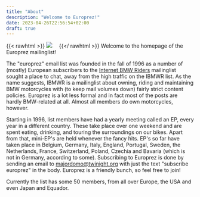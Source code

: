 ```yaml
---
title: "About"
description: "Welcome to Europrez!"
date: 2023-04-26T22:56:54+02:00
draft: true
---
```

{{< rawhtml >}}
<img src="/images/switzer1.jpg" class="img-responsive pull-left gap-right" style="padding-right: 1em;" />
{{</ rawhtml >}}
Welcome to the homepage of the Europrez mailinglist!

The "europrez" email list was founded in the fall of 1996 as a number of (mostly) European subscribers to the [Internet BMW Riders](http://www.ibmwr.org) mailinglist sought a place to chat, away from the high traffic on the IBMWR list. As the name suggests, IBMWR is a mailinglist about owning, riding and maintaining BMW motorcycles with (to keep mail volumes down) fairly strict content policies. Europrez is a lot less formal and in fact most of the posts are hardly BMW-related at all. Almost all members do own motorcycles, however.

Starting in 1996, list members have had a yearly meeting called an EP, every year in a different country. These take place over one weekend and are spent eating, drinking, and touring the surroundings on our bikes. Apart from that, mini-EP's are held whenever the fancy hits. EP's so far have taken place in Belgium, Germany, Italy, England, Portugal, Sweden, the Netherlands, France, Switzerland, Poland, Czechia and Bavaria (which is not in Germany, according to some).
Subscribing to Europrez is done by sending an email to majordomo@twinight.org with just the text "subscribe europrez" in the body. Europrez is a friendly bunch, so feel free to join!

Currently the list has some 50 members, from all over Europe, the USA and even Japan and Equador.